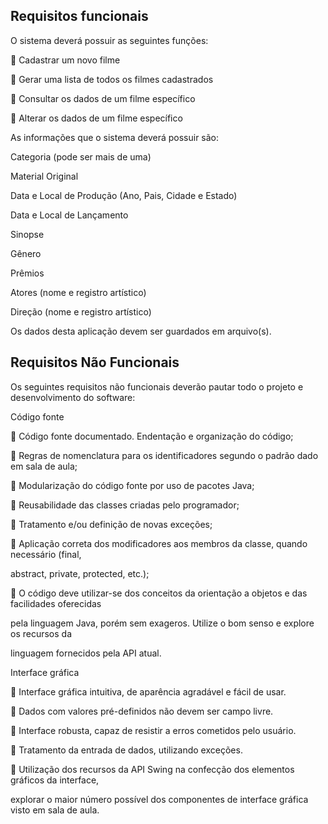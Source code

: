 ## Requisitos funcionais

O sistema deverá possuir as seguintes funções:

 Cadastrar um novo filme

 Gerar uma lista de todos os filmes cadastrados

 Consultar os dados de um filme específico

 Alterar os dados de um filme específico

As informações que o sistema deverá possuir são:

Categoria (pode ser mais de uma)

Material Original

Data e Local de Produção (Ano, Pais, Cidade e Estado)

Data e Local de Lançamento

Sinopse

Gênero

Prêmios

Atores (nome e registro artístico)

Direção (nome e registro artístico)

Os dados desta aplicação devem ser guardados em arquivo(s).

## Requisitos Não Funcionais

  Os seguintes requisitos não funcionais deverão pautar todo o projeto e desenvolvimento do software:

  Código fonte

   Código fonte documentado. Endentação e organização do código;

   Regras de nomenclatura para os identificadores segundo o padrão dado em sala de aula;

   Modularização do código fonte por uso de pacotes Java;

   Reusabilidade das classes criadas pelo programador;

   Tratamento e/ou definição de novas exceções;

   Aplicação correta dos modificadores aos membros da classe, quando necessário (final,

  abstract, private, protected, etc.);

   O código deve utilizar-se dos conceitos da orientação a objetos e das facilidades oferecidas

  pela linguagem Java, porém sem exageros. Utilize o bom senso e explore os recursos da

  linguagem fornecidos pela API atual.

  Interface gráfica

   Interface gráfica intuitiva, de aparência agradável e fácil de usar.

   Dados com valores pré-definidos não devem ser campo livre.

   Interface robusta, capaz de resistir a erros cometidos pelo usuário.

   Tratamento da entrada de dados, utilizando exceções.

   Utilização dos recursos da API Swing na confecção dos elementos gráficos da interface,

  explorar o maior número possível dos componentes de interface gráfica visto em sala de aula.